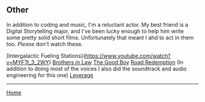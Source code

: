 ## Other

In addition to coding and music, I'm a reluctant actor. My best friend is a Digital Storytelling major, and I've been lucky enough to help him write some pretty solid short films. Unfortunately that meant I ahd to act in them too. *Please* don't watch these.

[Intergalactic Fueling Stations}(https://www.youtube.com/watch?v=MYFTt_3_2WY)
[Brothers in Law](https://www.youtube.com/watch?v=BYVCB6ocN4c)
[The Good Boy](https://www.youtube.com/watch?v=Xvqu32rdFdQ)
[Road Redemption](https://www.youtube.com/watch?v=3s3qSr79NeQ&t=2s) (In addition to doing most of the voices I also did the soundtrack and audio engineering for this one)
[Leverage](https://www.youtube.com/watch?v=_r91va-ClVk&t=183s)


---
[Home](https://github.com/danieljclubb/IT1000-Final/blob/master/README.md)
